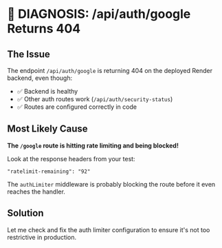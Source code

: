 # 🔴 DIAGNOSIS: /api/auth/google Returns 404

## The Issue

The endpoint `/api/auth/google` is returning 404 on the deployed Render backend, even though:
- ✅ Backend is healthy
- ✅ Other auth routes work (`/api/auth/security-status`)
- ✅ Routes are configured correctly in code

## Most Likely Cause

**The `/google` route is hitting rate limiting and being blocked!**

Look at the response headers from your test:
```
"ratelimit-remaining": "92"
```

The `authLimiter` middleware is probably blocking the route before it even reaches the handler.

## Solution

Let me check and fix the auth limiter configuration to ensure it's not too restrictive in production.
